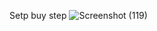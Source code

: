 Setp buy step
![Screenshot (119)](https://user-images.githubusercontent.com/72745059/158051231-ca2405a0-46de-47f8-98ed-c464026798f4.png)
